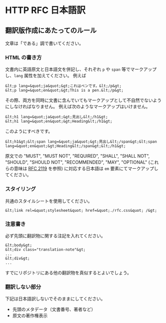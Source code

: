 HTTP RFC 日本語訳
=================

## 翻訳版作成にあたってのルール


文章は「である」調で書いてください。

### HTML の書き方

文書内に英語原文と日本語文を併記し、それぞれ `p` や `span` 等でマークアップし、`lang` 属性を加えてください。
例えば

    &lt;p lang=&quot;ja&quot;&gt;これはペンです。&lt;/p&gt;
    &lt;p lang=&quot;en&quot;&gt;This is a pen.&lt;/p&gt;

その際、両方を同時に文書に含んでいてもマークアップとして不自然でないようにしなければなりません。
例えば次のようなマークアップはいけません。

    &lt;h1 lang=&quot;ja&quot;&gt;見出し&lt;/h1&gt;
    &lt;h1 lang=&quot;en&quot;&gt;Heading&lt;/h1&gt;

このようにすべきです。

    &lt;h1&gt;&lt;span lang=&quot;ja&quot;&gt;見出し&lt;/span&gt;&lt;span lang=&quot;en&quot;&gt;Heading&lt;/span&gt;&lt;/h1&gt;

原文での "MUST", "MUST NOT", "REQUIRED", "SHALL", "SHALL NOT", "SHOULD", "SHOULD NOT", "RECOMMENDED", "MAY", "OPTIONAL" (これらの意味は [RFC 2119](http://tools.ietf.org/html/rfc2119) を参照) に対応する日本語は <code>em</code> 要素にてマークアップしてください。

### スタイリング

共通のスタイルシートを使用してください。

    &lt;link rel=&quot;stylesheet&quot; href=&quot;./rfc.css&quot; /&gt;

### 注意書き

必ず先頭に翻訳物に関する注記を入れてください。

    &lt;body&gt;
    &lt;div class="translation-note"&gt;
    ...
    &lt;div&gt;
    ...

すでにリポジトリにある他の翻訳物を真似するとよいでしょう。

### 翻訳しない部分

下記は日本語訳しないでそのままにしてください。

* 先頭のメタデータ（文書番号、著者など）
* 原文の著作権表示


